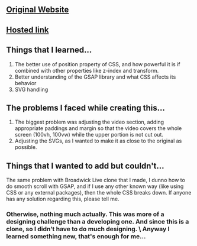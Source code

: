 ## [Original Website](https://wsjinnovators.com/)

## [Hosted link](https://wsj-innovator.vercel.app/)

## Things that I learned...
1. The better use of position property of CSS, and how powerful it is if combined with other properties like z-index and transform.
2. Better understanding of the GSAP library and what CSS affects its behavior
3. SVG handling

## The problems I faced while creating this...
1. The biggest problem was adjusting the video section, adding appropriate paddings and margin so that the video covers the whole screen (100vh, 100vw) while the upper portion is not cut out.
2. Adjusting the SVGs, as I wanted to make it as close to the original as possible.

## Things that I wanted to add but couldn't...
The same problem with Broadwick Live clone that I made, I dunno how to do smooth scroll with GSAP, and if I use any other known way (like using CSS or any external packages), then the whole CSS breaks down. If anyone has any solution regarding this, please tell me.


### Otherwise, nothing much actually. This was more of a designing challenge than a developing one. And since this is a clone, so I didn't have to do much designing. \ Anyway I learned something new, that's enough for me...
